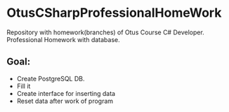 # OtusCSharpProfessionalHomeWork
Repository with homework(branches) of Otus Course C# Developer. Professional
Homework with database.
## Goal:
- Create PostgreSQL DB.
- Fill it
- Create interface for inserting data
- Reset data after work of program

